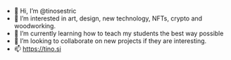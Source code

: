 - 👋 Hi, I’m @tinosestric
- 👀 I’m interested in art, design, new technology, NFTs, crypto and woodworking.
- 🌱 I’m currently learning how to teach my students the best way possible
- 💞️ I’m looking to collaborate on new projects if they are interesting. 
- 📫 https://tino.si

<!---
tinosestric/tinosestric is a ✨ special ✨ repository because its `README.md` (this file) appears on your GitHub profile.
You can click the Preview link to take a look at your changes.
--->
